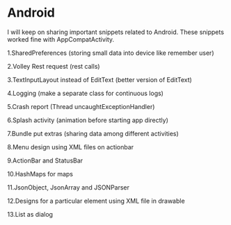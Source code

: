 # Android

I will keep on sharing important snippets related to Android. These snippets worked fine with AppCompatActivity.

1.SharedPreferences (storing small data into device like remember user)

2.Volley Rest request (rest calls)

3.TextInputLayout instead of EditText (better version of EditText)

4.Logging (make a separate class for continuous logs)

5.Crash report (Thread uncaughtExceptionHandler)

6.Splash activity (animation before starting app directly)

7.Bundle put extras (sharing data among different activities)

8.Menu design using XML files on actionbar

9.ActionBar and StatusBar

10.HashMaps for maps

11.JsonObject, JsonArray and JSONParser

12.Designs for a particular element using XML file in drawable

13.List as dialog
